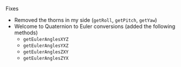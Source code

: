 Fixes
- Removed the thorns in my side (`getRoll`, `getPitch`, `getYaw`)
- Welcome to Quaternion to Euler conversions (added the following methods)
    - `getEulerAnglesXYZ`
    - `getEulerAnglesYXZ`
    - `getEulerAnglesZXY`
    - `getEulerAnglesZYX`